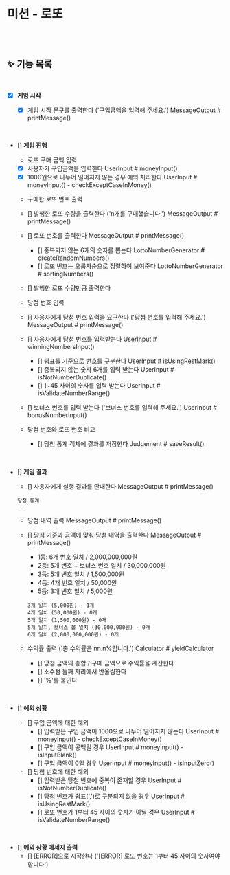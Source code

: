 # 미션 - 로또

<br/>
<br/>

## ✨ 기능 목록

<br/>

- [x] **게임 시작**

  - [x] 게임 시작 문구를 출력한다 ('구입금액을 입력해 주세요.') MessageOutput # printMessage()

<br/>

- [] **게임 진행**

  - 로또 구매 금액 입력
  - [x] 사용자가 구입금액을 입력한다 UserInput # moneyInput()
  - [x] 1000원으로 나누어 떨어지지 않는 경우 예외 처리한다 UserInput # moneyInput() - checkExceptCaseInMoney()

  - 구매한 로또 번호 출력
  - [] 발행한 로또 수량을 출력한다 ('n개를 구매했습니다.') MessageOutput # printMessage()
  - [] 로또 번호를 출력한다 MessageOutput # printMessage()
    - [] 중복되지 않는 6개의 숫자를 뽑는다 LottoNumberGenerator # createRandomNumbers()
    - [] 로또 번호는 오름차순으로 정렬하여 보여준다 LottoNumberGenerator # sortingNumbers()
  - [] 발행한 로또 수량만큼 출력한다

  - 당첨 번호 입력
  - [] 사용자에게 당첨 번호 입력을 요구한다 ('당첨 번호를 입력해 주세요.') MessageOutput # printMessage()
  - [] 사용자에게 당첨 번호를 입력받는다 UserInput # winningNumbersInput()
    - [] 쉼표를 기준으로 번호를 구분한다 UserInput # isUsingRestMark()
    - [] 중복되지 않는 숫자 6개를 입력 받는다 UserInput # isNotNumberDuplicate()
    - [] 1~45 사이의 숫자를 입력 받는다 UserInput # isValidateNumberRange()
  - [] 보너스 번호를 입력 받는다 ('보너스 번호를 입력해 주세요.') UserInput # bonusNumberInput()

  - 당첨 번호와 로또 번호 비교
    - [] 당첨 통계 객체에 결과를 저장한다 Judgement # saveResult()

<br/>

- [] **게임 결과**

  - [] 사용자에게 실행 결과를 안내한다 MessageOutput # printMessage()

  ```
  당첨 통계
  ---
  ```

  - 당첨 내역 출력 MessageOutput # printMessage()
  - [] 당첨 기준과 금액에 맞춰 당첨 내역을 출력한다 MessageOutput # printMessage()

    - 1등: 6개 번호 일치 / 2,000,000,000원
    - 2등: 5개 번호 + 보너스 번호 일치 / 30,000,000원
    - 3등: 5개 번호 일치 / 1,500,000원
    - 4등: 4개 번호 일치 / 50,000원
    - 5등: 3개 번호 일치 / 5,000원

    ```
    3개 일치 (5,000원) - 1개
    4개 일치 (50,000원) - 0개
    5개 일치 (1,500,000원) - 0개
    5개 일치, 보너스 볼 일치 (30,000,000원) - 0개
    6개 일치 (2,000,000,000원) - 0개
    ```

  - 수익률 출력 ('총 수익률은 nn.n%입니다.') Calculator # yieldCalculator
    - [] 당첨 금액의 총합 / 구매 금액으로 수익률을 계산한다
    - [] 소수점 둘째 자리에서 반올림한다
    - [] '%'를 붙인다

<br/>

- [] **예외 상황**

  - [] 구입 금액에 대한 예외
    - [] 입력받은 구입 금액이 1000으로 나누어 떨어지지 않는다 UserInput # moneyInput() - checkExceptCaseInMoney()
    - [] 구입 금액이 공백일 경우 UserInput # moneyInput() - isInputBlank()
    - [] 구입 금액이 0일 경우 UserInput # moneyInput() - isInputZero()
  - [] 당첨 번호에 대한 예외
    - [] 입력받은 당첨 번호에 중복이 존재할 경우 UserInput # isNotNumberDuplicate()
    - [] 당첨 번호가 쉼표(',')로 구분되지 않을 경우 UserInput # isUsingRestMark()
    - [] 로또 번호가 1부터 45 사이의 숫자가 아닐 경우 UserInput # isValidateNumberRange()

<br/>

- [] **예외 상황 메세지 출력**
  - [] [ERROR]으로 시작한다 ('[ERROR] 로또 번호는 1부터 45 사이의 숫자여야 합니다')
